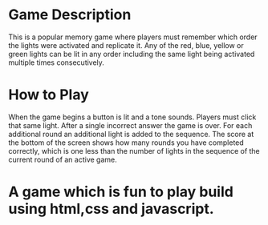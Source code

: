 # Game Description
This is a popular memory game where players must remember which order the lights were activated and replicate it. Any of the red, blue, yellow or green lights can be lit in any order including the same light being activated multiple times consecutively.
# How to Play
When the game begins a button is lit and a tone sounds. Players must click that same light. After a single incorrect answer the game is over. For each additional round an additional light is added to the sequence. The score at the bottom of the screen shows how many rounds you have completed correctly, which is one less than the number of lights in the sequence of the current round of an active game.
# A game which is fun to play build using html,css and javascript.
